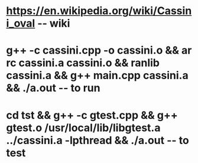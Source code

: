 # https://en.wikipedia.org/wiki/Cassini_oval -- **wiki**
# g++ -c cassini.cpp -o cassini.o && ar rc cassini.a cassini.o && ranlib cassini.a && g++ main.cpp cassini.a && ./a.out -- **to run**
# cd tst && g++ -c gtest.cpp &&  g++ gtest.o /usr/local/lib/libgtest.a ../cassini.a  -lpthread && ./a.out -- **to test**
